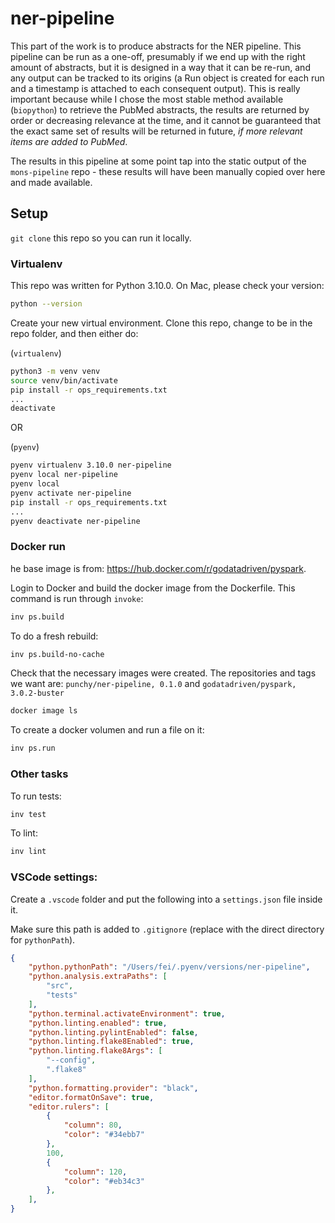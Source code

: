 # ner-pipeline

This part of the work is to produce abstracts for the NER pipeline. This pipeline can be run as a one-off, presumably if we end up with the right amount of abstracts, but it is designed in a way that it can be re-run, and any output can be tracked to its origins (a Run object is created for each run and a timestamp is attached to each consequent output). This is really important because while I chose the most stable method available (`biopython`) to retrieve the PubMed abstracts, the results are returned by order or decreasing relevance at the time, and it cannot be guaranteed that the exact same set of results will be returned in future, _if more relevant items are added to PubMed_.

The results in this pipeline at some point tap into the static output of the `mons-pipeline` repo - these results will have been manually copied over here and made available.


## Setup

`git clone` this repo so you can run it locally.

### Virtualenv

This repo was written for Python 3.10.0. On Mac, please check your version:
```bash
python --version
```


Create your new virtual environment. Clone this repo, change to be in the repo folder, and then either do:

(`virtualenv`)
```bash
python3 -m venv venv
source venv/bin/activate
pip install -r ops_requirements.txt
...
deactivate
```

OR

(`pyenv`)
```bash
pyenv virtualenv 3.10.0 ner-pipeline
pyenv local ner-pipeline
pyenv local
pyenv activate ner-pipeline
pip install -r ops_requirements.txt
...
pyenv deactivate ner-pipeline
```


### Docker run

he base image is from: <https://hub.docker.com/r/godatadriven/pyspark>.

Login to Docker and build the docker image from the Dockerfile. This command is run through `invoke`:
```bash
inv ps.build
```

To do a fresh rebuild:
```bash
inv ps.build-no-cache
```

Check that the necessary images were created. The repositories and tags we want are: `punchy/ner-pipeline, 0.1.0` and `godatadriven/pyspark, 3.0.2-buster`
```bash
docker image ls
```

To create a docker volumen and run a file on it:
```bash
inv ps.run
```

### Other tasks

To run tests:
```bash
inv test
```

To lint:
```bash
inv lint
```

### VSCode settings:

Create a `.vscode` folder and put the following into a `settings.json` file inside it.

Make sure this path is added to `.gitignore` (replace with the direct directory for `pythonPath`).
```json
{
    "python.pythonPath": "/Users/fei/.pyenv/versions/ner-pipeline",
    "python.analysis.extraPaths": [
        "src",
        "tests"
    ],
    "python.terminal.activateEnvironment": true,
    "python.linting.enabled": true,
    "python.linting.pylintEnabled": false,
    "python.linting.flake8Enabled": true,
    "python.linting.flake8Args": [
        "--config",
        ".flake8"
    ],
    "python.formatting.provider": "black",
    "editor.formatOnSave": true,
    "editor.rulers": [
        {
            "column": 80,
            "color": "#34ebb7"
        },
        100,
        {
            "column": 120,
            "color": "#eb34c3"
        },
    ],
}
```

